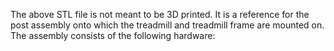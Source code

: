The above STL file is not meant to be 3D printed. It is a reference for the post assembly onto which the treadmill and treadmill frame are mounted on. The assembly consists of the following hardware:
